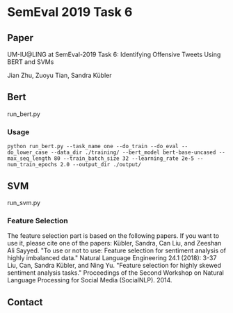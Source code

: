 # SemEval 2019 Task 6

## Paper
UM-IU@LING at SemEval-2019 Task 6: Identifying Offensive Tweets Using BERT and SVMs

Jian Zhu, Zuoyu Tian, Sandra Kübler
## Bert
run_bert.py
### Usage
`python run_bert.py --task_name one --do_train --do_eval --do_lower_case --data_dir ./training/ --bert_model bert-base-uncased --max_seq_length 80 --train_batch_size 32 --learning_rate 2e-5 --num_train_epochs 2.0 --output_dir ./output/`


## SVM
run_svm.py

### Feature Selection
The feature selection part is based on the following papers. If you want to use it, please cite one of the papers:
Kübler, Sandra, Can Liu, and Zeeshan Ali Sayyed. "To use or not to use: Feature selection for sentiment analysis of highly imbalanced data." Natural Language Engineering 24.1 (2018): 3-37
Liu, Can, Sandra Kübler, and Ning Yu. "Feature selection for highly skewed sentiment analysis tasks." Proceedings of the Second Workshop on Natural Language Processing for Social Media (SocialNLP). 2014.

## Contact


